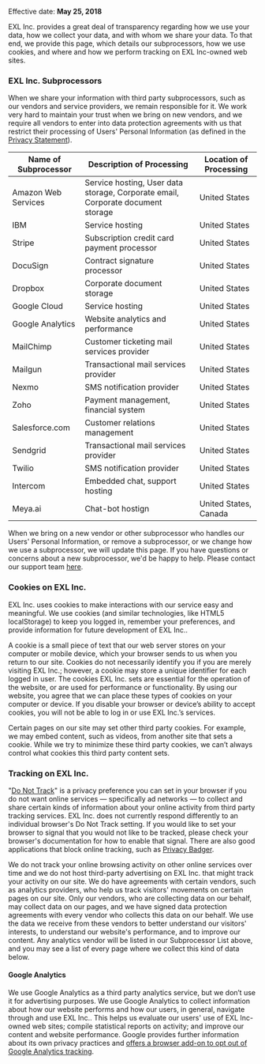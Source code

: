 Effective date: **May 25, 2018**

EXL Inc. provides a great deal of transparency regarding how we use your data, how we collect your data, and with whom we share your data. To that end, we provide this page, which details our subprocessors, how we use cookies, and where and how we perform tracking on EXL Inc-owned web sites.

### EXL Inc. Subprocessors

When we share your information with third party subprocessors, such as our vendors and service providers, we remain responsible for it. We work very hard to maintain your trust when we bring on new vendors, and we require all vendors to enter into data protection agreements with us that restrict their processing of Users' Personal Information (as defined in the [Privacy Statement](/articles/exl-inc-privacy-statement/)).

| Name of Subprocessor | Description of Processing                                                       | Location of Processing |
| -------------------- | ------------------------------------------------------------------------------- | ---------------------- |
| Amazon Web Services  | Service hosting, User data storage, Corporate email, Corporate document storage | United States          |
| IBM                  | Service hosting                                                                 | United States          |
| Stripe               | Subscription credit card payment processor                                      | United States          |
| DocuSign             | Contract signature processor                                                    | United States          |
| Dropbox              | Corporate document storage                                                      | United States          |
| Google Cloud         | Service hosting                                                                 | United States          |
| Google Analytics     | Website analytics and performance                                               | United States          |
| MailChimp            | Customer ticketing mail services provider                                       | United States          |
| Mailgun              | Transactional mail services provider                                            | United States          |
| Nexmo                | SMS notification provider                                                       | United States          |
| Zoho                 | Payment management, financial system                                            | United States          |
| Salesforce.com       | Customer relations management                                                   | United States          |
| Sendgrid             | Transactional mail services provider                                            | United States          |
| Twilio               | SMS notification provider                                                       | United States          |
| Intercom             | Embedded chat, support hosting                                                  | United States          |
| Meya.ai              | Chat-bot hostign                                                                | United States, Canada  |

When we bring on a new vendor or other subprocessor who handles our Users' Personal Information, or remove a subprocessor, or we change how we use a subprocessor, we will update this page. If you have questions or concerns about a new subprocessor, we'd be happy to help. Please contact our support team [here](https://support.exlinc.com).

### Cookies on EXL Inc.

EXL Inc. uses cookies to make interactions with our service easy and meaningful. We use cookies (and similar technologies, like HTML5 localStorage) to keep you logged in, remember your preferences, and provide information for future development of EXL Inc..

A cookie is a small piece of text that our web server stores on your computer or mobile device, which your browser sends to us when you return to our site. Cookies do not necessarily identify you if you are merely visiting EXL Inc.; however, a cookie may store a unique identifier for each logged in user. The cookies EXL Inc. sets are essential for the operation of the website, or are used for performance or functionality. By using our website, you agree that we can place these types of cookies on your computer or device. If you disable your browser or device’s ability to accept cookies, you will not be able to log in or use EXL Inc.’s services.

Certain pages on our site may set other third party cookies. For example, we may embed content, such as videos, from another site that sets a cookie. While we try to minimize these third party cookies, we can’t always control what cookies this third party content sets.

### Tracking on EXL Inc.

"[Do Not Track](https://www.eff.org/issues/do-not-track)" is a privacy preference you can set in your browser if you do not want online services — specifically ad networks — to collect and share certain kinds of information about your online activity from third party tracking services. EXL Inc. does not currently respond differently to an individual browser's Do Not Track setting. If you would like to set your browser to signal that you would not like to be tracked, please check your browser's documentation for how to enable that signal. There are also good applications that block online tracking, such as [Privacy Badger](https://www.eff.org/privacybadger).

We do not track your online browsing activity on other online services over time and we do not host third-party advertising on EXL Inc. that might track your activity on our site. We do have agreements with certain vendors, such as analytics providers, who help us track visitors' movements on certain pages on our site. Only our vendors, who are collecting data on our behalf, may collect data on our pages, and we have signed data protection agreements with every vendor who collects this data on our behalf. We use the data we receive from these vendors to better understand our visitors' interests, to understand our website's performance, and to improve our content. Any analytics vendor will be listed in our Subprocessor List above, and you may see a list of every page where we collect this kind of data below.

#### Google Analytics

We use Google Analytics as a third party analytics service, but we don’t use it for advertising purposes. We use Google Analytics to collect information about how our website performs and how our users, in general, navigate through and use EXL Inc.. This helps us evaluate our users' use of EXL Inc-owned web sites; compile statistical reports on activity; and improve our content and website performance. Google provides further information about its own privacy practices and [offers a browser add-on to opt out of Google Analytics tracking](https://tools.google.com/dlpage/gaoptout).
